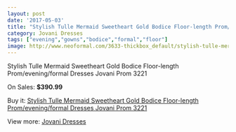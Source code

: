 ```yaml
---
layout: post
date: '2017-05-03'
title: "Stylish Tulle Mermaid Sweetheart Gold Bodice Floor-length Prom/evening/formal Dresses Jovani Prom 3221"
category: Jovani Dresses
tags: ["evening","gowns","bodice","formal","floor"]
image: http://www.neoformal.com/3633-thickbox_default/stylish-tulle-mermaid-sweetheart-gold-bodice-floor-length-prom-evening-formal-dresses-jovani-prom-3221.jpg
---
```

Stylish Tulle Mermaid Sweetheart Gold Bodice Floor-length Prom/evening/formal Dresses Jovani Prom 3221

On Sales: **$390.99**
<a href="https://www.neoformal.com/en/jovani-dresses/1351-stylish-tulle-mermaid-sweetheart-gold-bodice-floor-length-prom-evening-formal-dresses-jovani-prom-3221.html"><amp-img layout="responsive" width="600" height="600" src="//www.neoformal.com/3633-thickbox_default/stylish-tulle-mermaid-sweetheart-gold-bodice-floor-length-prom-evening-formal-dresses-jovani-prom-3221.jpg" alt="Stylish Tulle Mermaid Sweetheart Gold Bodice Floor-length Prom/evening/formal Dresses Jovani Prom 3221 0" /></a>
<a href="https://www.neoformal.com/en/jovani-dresses/1351-stylish-tulle-mermaid-sweetheart-gold-bodice-floor-length-prom-evening-formal-dresses-jovani-prom-3221.html"><amp-img layout="responsive" width="600" height="600" src="//www.neoformal.com/3637-thickbox_default/stylish-tulle-mermaid-sweetheart-gold-bodice-floor-length-prom-evening-formal-dresses-jovani-prom-3221.jpg" alt="Stylish Tulle Mermaid Sweetheart Gold Bodice Floor-length Prom/evening/formal Dresses Jovani Prom 3221 1" /></a>
<a href="https://www.neoformal.com/en/jovani-dresses/1351-stylish-tulle-mermaid-sweetheart-gold-bodice-floor-length-prom-evening-formal-dresses-jovani-prom-3221.html"><amp-img layout="responsive" width="600" height="600" src="//www.neoformal.com/3636-thickbox_default/stylish-tulle-mermaid-sweetheart-gold-bodice-floor-length-prom-evening-formal-dresses-jovani-prom-3221.jpg" alt="Stylish Tulle Mermaid Sweetheart Gold Bodice Floor-length Prom/evening/formal Dresses Jovani Prom 3221 2" /></a>
<a href="https://www.neoformal.com/en/jovani-dresses/1351-stylish-tulle-mermaid-sweetheart-gold-bodice-floor-length-prom-evening-formal-dresses-jovani-prom-3221.html"><amp-img layout="responsive" width="600" height="600" src="//www.neoformal.com/3635-thickbox_default/stylish-tulle-mermaid-sweetheart-gold-bodice-floor-length-prom-evening-formal-dresses-jovani-prom-3221.jpg" alt="Stylish Tulle Mermaid Sweetheart Gold Bodice Floor-length Prom/evening/formal Dresses Jovani Prom 3221 3" /></a>
<a href="https://www.neoformal.com/en/jovani-dresses/1351-stylish-tulle-mermaid-sweetheart-gold-bodice-floor-length-prom-evening-formal-dresses-jovani-prom-3221.html"><amp-img layout="responsive" width="600" height="600" src="//www.neoformal.com/3634-thickbox_default/stylish-tulle-mermaid-sweetheart-gold-bodice-floor-length-prom-evening-formal-dresses-jovani-prom-3221.jpg" alt="Stylish Tulle Mermaid Sweetheart Gold Bodice Floor-length Prom/evening/formal Dresses Jovani Prom 3221 4" /></a>

Buy it: [Stylish Tulle Mermaid Sweetheart Gold Bodice Floor-length Prom/evening/formal Dresses Jovani Prom 3221](https://www.neoformal.com/en/jovani-dresses/1351-stylish-tulle-mermaid-sweetheart-gold-bodice-floor-length-prom-evening-formal-dresses-jovani-prom-3221.html "Stylish Tulle Mermaid Sweetheart Gold Bodice Floor-length Prom/evening/formal Dresses Jovani Prom 3221")

View more: [Jovani Dresses](https://www.neoformal.com/en/15-jovani-dresses "Jovani Dresses")